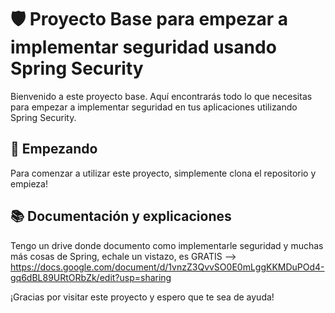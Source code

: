 # 🛡️ Proyecto Base para empezar a implementar seguridad usando Spring Security

Bienvenido a este proyecto base. Aquí encontrarás todo lo que necesitas para empezar a implementar seguridad en tus aplicaciones utilizando Spring Security.

## 🚀 Empezando

Para comenzar a utilizar este proyecto, simplemente clona el repositorio y empieza!

## 📚 Documentación y explicaciones

Tengo un drive donde documento como implementarle seguridad y muchas más cosas de Spring, echale un vistazo, es GRATIS --> https://docs.google.com/document/d/1vnzZ3QvvSO0E0mLggKKMDuPOd4-gq6dBL89URtORbZk/edit?usp=sharing

¡Gracias por visitar este proyecto y espero que te sea de ayuda!
